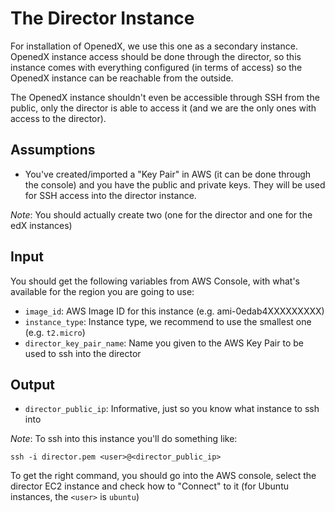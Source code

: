 # The Director Instance

For installation of OpenedX, we use this one as a secondary instance. OpenedX instance access should
be done through the director, so this instance comes with everything configured (in terms of access)
so the OpenedX instance can be reachable from the outside.

The OpenedX instance shouldn't even be accessible through SSH from the public, only the director is
able to access it (and we are the only ones with access to the director).

## Assumptions

- You've created/imported a "Key Pair" in AWS (it can be done through the console) and you have the
public and private keys. They will be used for SSH access into the director instance. 

*Note*: You should actually create two (one for the director and one for the edX instances)

## Input

You should get the following variables from AWS Console, with what's available
for the region you are going to use:

- `image_id`: AWS Image ID for this instance (e.g. ami-0edab4XXXXXXXXX)
- `instance_type`: Instance type, we recommend to use the smallest one (e.g. `t2.micro`)
- `director_key_pair_name`: Name you given to the AWS Key Pair to be used to ssh into the director

## Output

- `director_public_ip`: Informative, just so you know what instance to ssh into

*Note*: To ssh into this instance you'll do something like:

    ssh -i director.pem <user>@<director_public_ip>
    
To get the right command, you should go into the AWS console, select the director EC2 instance and 
check how to "Connect" to it (for Ubuntu instances, the `<user>` is `ubuntu`)
